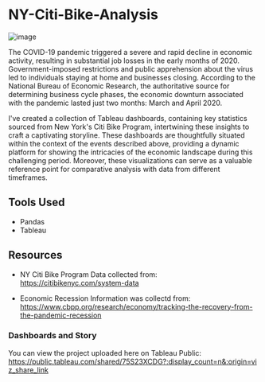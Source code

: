 # NY-Citi-Bike-Analysis
![image](https://github.com/Jaynav04/NY-Bike-Citi-Analysis/assets/130405173/80a6ed7a-21ba-4d7f-ae27-10efb572fa99)

The COVID-19 pandemic triggered a severe and rapid decline in economic activity, resulting in substantial job losses in the early months of 2020. Government-imposed restrictions and public apprehension about the virus led to individuals staying at home and businesses closing. According to the National Bureau of Economic Research, the authoritative source for determining business cycle phases, the economic downturn associated with the pandemic lasted just two months: March and April 2020.

I've created a collection of Tableau dashboards, containing key statistics sourced from New York's Citi Bike Program, intertwining these insights to craft a captivating storyline. These dashboards are thoughtfully situated within the context of the events described above, providing a dynamic platform for showing the intricacies of the economic landscape during this challenging period. Moreover, these visualizations can serve as a valuable reference point for comparative analysis with data from different timeframes.

## Tools Used
- Pandas
- Tableau

## Resources
- NY Citi Bike Program Data collected from: https://citibikenyc.com/system-data

- Economic Recession Information was collectd from: https://www.cbpp.org/research/economy/tracking-the-recovery-from-the-pandemic-recession

### Dashboards and Story
You can view the project uploaded here on Tableau Public: https://public.tableau.com/shared/75S23XCDG?:display_count=n&:origin=viz_share_link


